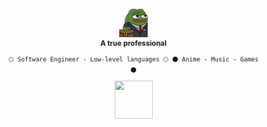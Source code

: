 <p align="center">
  <a href="https://www.youtube.com/@awwlie/">
    <img aling="center" src="https://github.com/awwliedacoder/awwliedacoder/blob/main/9605-pepe-business.png?raw=true"></a> <b><br>A true professional</b> 
  <br> 

<div align="center">
  
  ``
  🌕 Software Engineer - Low-level languages 🌕
  🌑 Anime - Music - Games 🌑
  ``

<img aling="center" src ="https://media1.tenor.com/m/TayovEvaMFcAAAAC/peppo.gif" width="75" height="75">
</div>

